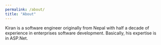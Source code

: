 ```yaml
---
permalink: /about/
title: "About"
---
```

Kiran is a software engineer originally from Nepal with half a decade of experience in enterprises software development. Basically, his expertise is in ASP.Net.
